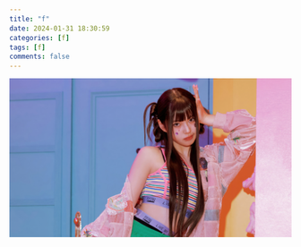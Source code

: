 ```yaml
---
title: "f"
date: 2024-01-31 18:30:59
categories: [f]
tags: [f]
comments: false
---
```


![kyujin.jpg](images\kyujin.jpg)
